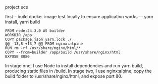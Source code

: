 project ecs 

first - build docker image test locally to ensure application works -- yarn install, yarn build

```
FROM node:24.3.0 AS builder
WORKDIR /app
COPY package.json yarn.lock ./
@@ -13,8 +13,7 @@ FROM nginx:alpine
RUN rm -rf /usr/share/nginx/html/*
COPY --from=builder /app/build /usr/share/nginx/html
EXPOSE 8080

```

In stage one, I use Node to install dependencies and run yarn build, producing static files in /build.
In stage two, I use nginx:alpine, copy the build folder to /usr/share/nginx/html, and expose port 80.